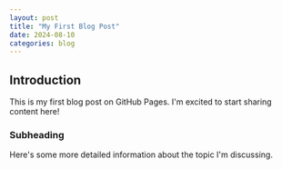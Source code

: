 ```yaml
---
layout: post
title: "My First Blog Post"
date: 2024-08-10
categories: blog
---
```


## Introduction
This is my first blog post on GitHub Pages. I'm excited to start sharing content here!

### Subheading
Here's some more detailed information about the topic I'm discussing.
